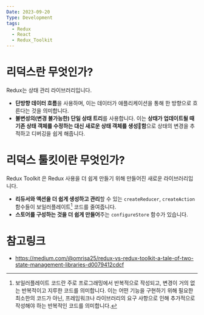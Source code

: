 ```yaml
---
Date: 2023-09-20
Type: Development
tags:
  - Redux
  - React
  - Redux_Toolkit
---
```

# 리덕스란 무엇인가?
Redux는 상태 관리 라이브러리입니다. 
- **단방향 데이터 흐름**을 사용하며, 이는 데이터가 애플리케이션을 통해 한 방향으로 흐른다는 것을 의미합니다. 
- **불변성의(변경 불가능한) 단일 상태 트리**를 사용합니다. 이는 **상태가 업데이트될 때 기존 상태 객체를 수정하는 대신 새로운 상태 객체를 생성함**으로 상태의 변경을 추적하고 디버깅을 쉽게 해줍니다.

# 리덕스 툴킷이란 무엇인가?
Redux Toolkit 은 Redux 사용을 더 쉽게 만들기 위해 만들어진 새로운 라이브러리입니다. 
- **리듀서와 액션을 더 쉽게 생성하고 관리**할 수 있는 `createReducer`, `createAction` 함수들이 보일러플레이트[^1] 코드를 줄여줍니다.
- **스토어를 구성하는 것을 더 쉽게 만들어**주는 `configureStore` 함수가 있습니다.

# 참고링크
- https://medium.com/@omrisa25/redux-vs-redux-toolkit-a-tale-of-two-state-management-libraries-d0079412cdcf


[^1]: 보일러플레이트 코드란 주로 프로그래밍에서 반복적으로 작성되고, 변경이 거의 없는 반복적이고 지루한 코드를 의미합니다. 이는 어떤 기능을 구현하기 위해 필요한 최소한의 코드가 아닌, 프레임워크나 라이브러리의 요구 사항으로 인해 추가적으로 작성해야 하는 반복적인 코드를 의미합니다.
